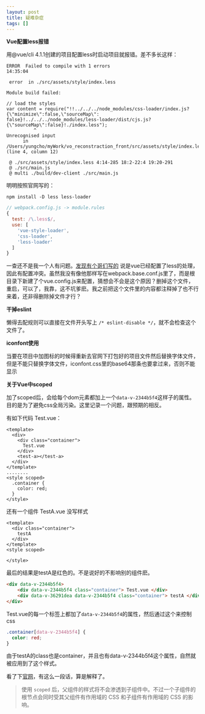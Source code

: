 ```yaml
---
layout: post
title: 疑难杂症
tags: []
---
```


**Vue配置less报错**

用@vue/cli 4.1.1创建的项目配置less时启动项目就报错。差不多长这样：

```
ERROR  Failed to compile with 1 errors                                                      14:35:04

 error  in ./src/assets/style/index.less

Module build failed:

// load the styles
var content = require("!!../../../node_modules/css-loader/index.js?{\"minimize\":false,\"sourceMap\":
false}!../../../node_modules/less-loader/dist/cjs.js?{\"sourceMap\":false}!./index.less");
          ^
Unrecognised input
      in /Users/yungcho/myWork/vo_reconstraction_front/src/assets/style/index.less (line 4, column 12)

 @ ./src/assets/style/index.less 4:14-285 18:2-22:4 19:20-291
 @ ./src/main.js
 @ multi ./build/dev-client ./src/main.js
```

明明按照官网写的：

`npm install -D less less-loader`

```js
// webpack.config.js -> module.rules
{
  test: /\.less$/,
  use: [
    'vue-style-loader',
    'css-loader',
    'less-loader'
  ]
}
```

一查还不是我一个人有问题。[发现有个哥们写的](https://www.jianshu.com/p/730faee28daa ) 说是vue已经配置了less的处理，因此有配置冲突。虽然我没有像他那样写在webpack.base.conf.js里了，而是根目录下新建了个vue.config.js来配置，猜想会不会是这个原因？删掉这个文件，重启，可以了，我靠，这不坑爹麽。我之前把这个文件里的内容都注释掉了也不行来着，还非得删除掉文件才行？

**干掉eslint**

懒得去配规则可以直接在文件开头写上 `/* eslint-disable */`，就不会检查这个文件了。

**iconfont使用**

当要在项目中加图标的时候得重新去官网下打包好的项目文件然后替换字体文件，但是不能只替换字体文件，iconfont.css里的base64那条也要拿过来，否则不能显示

**关于Vue中scoped**

加了scoped后，会给每个dom元素都加上一个` data-v-2344b5f4 `这样子的属性。目的是为了避免css全局污染。这里记录一个问题，跟预期的相反。

有如下代码 Test.vue：

```vue
<template>
  <div>
    <div class="container">
      Test.vue
    </div>
    <test-a></test-a>
  </div>
</template>
........
<style scoped>
  .container {
    color: red;
  }
</style>
```

还有一个组件 TestA.vue  没写样式

```vue
<template>
  <div class="container">
    testA
  </div>
</template>
<style scoped>

</style>
```

最后的结果是testA是红色的。不是说好的不影响别的组件麽。

```html
<div data-v-2344b5f4>
    <div data-v-2344b5f4 class="container"> Test.vue </div>
    <div data-v-36291dea data-v-2344b5f4 class="container"> testA </div>
</div>
```

Test.vue的每一个标签上都加了`data-v-2344b5f4`的属性，然后通过这个来控制css

```css
.container[data-v-2344b5f4] {
  color: red;
}
```

由于testA的class也是container，并且也有data-v-2344b5f4这个属性，自然就被应用到了这个样式。

看了下[官网](https://vue-loader-v14.vuejs.org/zh-cn/features/scoped-css.html)，有这么一段话，算是解释了。

> 使用 `scoped` 后，父组件的样式将不会渗透到子组件中。不过一个子组件的根节点会同时受其父组件有作用域的 CSS 和子组件有作用域的 CSS 的影响。 



